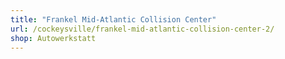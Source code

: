 ```yaml
---
title: "Frankel Mid-Atlantic Collision Center"
url: /cockeysville/frankel-mid-atlantic-collision-center-2/
shop: Autowerkstatt
---
```

